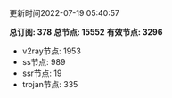 更新时间2022-07-19 05:40:57

**总订阅: 378**
**总节点: 15552**
**有效节点: 3296**
- v2ray节点: 1953
- ss节点: 989
- ssr节点: 19
- trojan节点: 335

